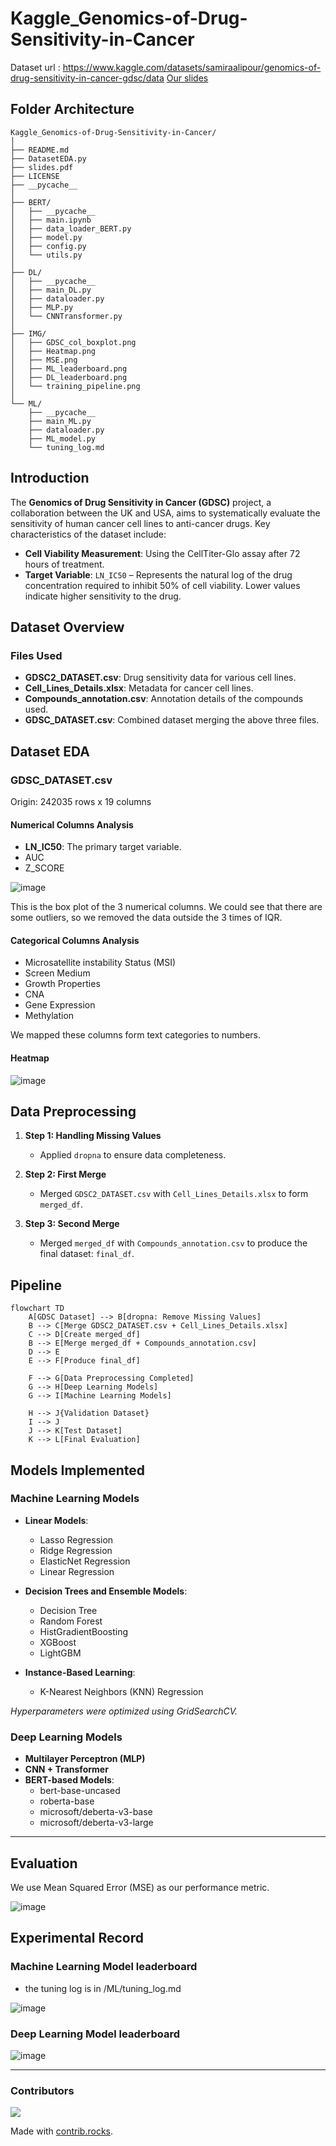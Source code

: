 # Kaggle_Genomics-of-Drug-Sensitivity-in-Cancer
Dataset url : https://www.kaggle.com/datasets/samiraalipour/genomics-of-drug-sensitivity-in-cancer-gdsc/data
[Our slides](https://github.com/andrew76214/Kaggle_Genomics-of-Drug-Sensitivity-in-Cancer/blob/main/slides.pdf)

## Folder Architecture
```
Kaggle_Genomics-of-Drug-Sensitivity-in-Cancer/
│
├── README.md
├── DatasetEDA.py
├── slides.pdf
├── LICENSE
├── __pycache__
│
├── BERT/
│   ├── __pycache__
│   ├── main.ipynb
│   ├── data_loader_BERT.py
│   ├── model.py
│   ├── config.py
│   └── utils.py
│
├── DL/
│   ├── __pycache__
│   ├── main_DL.py
│   ├── dataloader.py
│   ├── MLP.py
│   └── CNNTransformer.py
│
├── IMG/
│   ├── GDSC_col_boxplot.png
│   ├── Heatmap.png
│   ├── MSE.png
│   ├── ML_leaderboard.png
│   ├── DL_leaderboard.png
│   └── training_pipeline.png
│
└── ML/
    ├── __pycache__
    ├── main_ML.py
    ├── dataloader.py
    ├── ML_model.py
    └── tuning_log.md
```


## Introduction
The **Genomics of Drug Sensitivity in Cancer (GDSC)** project, a collaboration between the UK and USA, aims to systematically evaluate the sensitivity of human cancer cell lines to anti-cancer drugs. Key characteristics of the dataset include:  
- **Cell Viability Measurement**: Using the CellTiter-Glo assay after 72 hours of treatment.  
- **Target Variable**: `LN_IC50` – Represents the natural log of the drug concentration required to inhibit 50% of cell viability. Lower values indicate higher sensitivity to the drug.  

## Dataset Overview  

### Files Used  
- **GDSC2_DATASET.csv**: Drug sensitivity data for various cell lines.  
- **Cell_Lines_Details.xlsx**: Metadata for cancer cell lines.  
- **Compounds_annotation.csv**: Annotation details of the compounds used.  
- **GDSC_DATASET.csv**: Combined dataset merging the above three files.

## Dataset EDA
### GDSC_DATASET.csv
Origin: 242035 rows x 19 columns
#### Numerical Columns Analysis
* **LN_IC50**: The primary target variable.
* AUC
* Z_SCORE

![image](https://github.com/andrew76214/Kaggle_Genomics-of-Drug-Sensitivity-in-Cancer/blob/main/IMG/GDSC_col_boxplot.png)

This is the box plot of the 3 numerical columns. We could see that there are some outliers, so we removed the data outside the 3 times of IQR.
#### Categorical Columns Analysis
* Microsatellite instability Status (MSI)
* Screen Medium
* Growth Properties
* CNA
* Gene Expression
* Methylation

We mapped these columns form text categories to numbers.
#### Heatmap
![image](https://github.com/andrew76214/Kaggle_Genomics-of-Drug-Sensitivity-in-Cancer/blob/main/IMG/Heatmap.png)

## Data Preprocessing  

1. **Step 1: Handling Missing Values**  
   - Applied `dropna` to ensure data completeness.

2. **Step 2: First Merge**  
   - Merged `GDSC2_DATASET.csv` with `Cell_Lines_Details.xlsx` to form `merged_df`.

3. **Step 3: Second Merge**  
   - Merged `merged_df` with `Compounds_annotation.csv` to produce the final dataset: `final_df`.

## Pipeline

```mermaid
flowchart TD
    A[GDSC Dataset] --> B[dropna: Remove Missing Values]
    B --> C[Merge GDSC2_DATASET.csv + Cell_Lines_Details.xlsx]
    C --> D[Create merged_df]
    B --> E[Merge merged_df + Compounds_annotation.csv]
    D --> E
    E --> F[Produce final_df]
    
    F --> G[Data Preprocessing Completed]
    G --> H[Deep Learning Models]
    G --> I[Machine Learning Models]
    
    H --> J{Validation Dataset}
    I --> J
    J --> K[Test Dataset]
    K --> L[Final Evaluation]
```

## Models Implemented  

### Machine Learning Models  
- **Linear Models**:  
  - Lasso Regression  
  - Ridge Regression  
  - ElasticNet Regression  
  - Linear Regression  

- **Decision Trees and Ensemble Models**:  
  - Decision Tree  
  - Random Forest  
  - HistGradientBoosting  
  - XGBoost  
  - LightGBM  

- **Instance-Based Learning**:  
  - K-Nearest Neighbors (KNN) Regression  

*Hyperparameters were optimized using GridSearchCV.*

### Deep Learning Models  
- **Multilayer Perceptron (MLP)**  
- **CNN + Transformer**  
- **BERT-based Models**:  
    - bert-base-uncased
    - roberta-base
    - microsoft/deberta-v3-base
    - microsoft/deberta-v3-large

---

## Evaluation
We use Mean Squared Error (MSE) as our performance metric.


![image](https://github.com/andrew76214/Kaggle_Genomics-of-Drug-Sensitivity-in-Cancer/blob/main/IMG/MSE.png)


## Experimental Record
### Machine Learning Model leaderboard
- the tuning log is in /ML/tuning_log.md

![image](https://github.com/andrew76214/Kaggle_Genomics-of-Drug-Sensitivity-in-Cancer/blob/main/IMG/ML_leaderboard.png)

### Deep Learning Model leaderboard
![image](https://github.com/andrew76214/Kaggle_Genomics-of-Drug-Sensitivity-in-Cancer/blob/main/IMG/DL_leaderboard.png)

---
### Contributors

<a href="https://github.com/andrew76214/Kaggle_Genomics-of-Drug-Sensitivity-in-Cancer/graphs/contributors">
  <img src="https://contrib.rocks/image?repo=andrew76214/Kaggle_Genomics-of-Drug-Sensitivity-in-Cancer" />
</a>

Made with [contrib.rocks](https://contrib.rocks).
